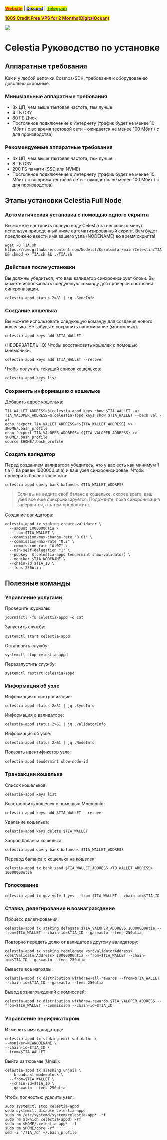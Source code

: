 &#x20;                                                       [<mark style="color:red;">**Website**</mark>](https://nodeist.net/) | [<mark style="color:blue;">**Discord**</mark>](https://discord.gg/ypx7mJ6Zzb) | [<mark style="color:green;">**Telegram**</mark>](https://t.me/noodeist)

&#x20;                                     [<mark style="color:purple;">**100$ Credit Free VPS for 2 Months(DigitalOcean)**</mark>](https://www.digitalocean.com/?refcode=410c988c8b3e&utm_campaign=Referral_Invite&utm_medium=Referral_Program&utm_source=badge)

![](https://i.hizliresim.com/5oh0erz.png)

# Celestia Руководство по установке
## Аппаратные требования
Как и у любой цепочки Cosmos-SDK, требования к оборудованию довольно скромные.

### Минимальные аппаратные требования
  - 3x ЦП; чем выше тактовая частота, тем лучше
  - 4 ГБ ОЗУ
  - 80 ГБ Диск
  - Постоянное подключение к Интернету (трафик будет не менее 10 Мбит / с во время тестовой сети - ожидается не менее 100 Мбит / с для производства)

### Рекомендуемые аппаратные требования
  - 4x ЦП; чем выше тактовая частота, тем лучше
  - 8 ГБ ОЗУ
  - 200 ГБ памяти (SSD или NVME)
  - Постоянное подключение к Интернету (трафик будет не менее 10 Мбит / с во время тестовой сети - ожидается не менее 100 Мбит / с для производства)

## Этапы установки Celestia Full Node
### Автоматическая установка с помощью одного скрипта
Вы можете настроить полную ноду Celestia за несколько минут, используя приведенный ниже автоматизированный скрипт.
Вам будет предложено ввести имя вашего узла (NODENAME) во время скрипта!

```
wget -O TIA.sh https://raw.githubusercontent.com/Nodeist/Kurulumlar/main/Celestia/TIA && chmod +x TIA.sh && ./TIA.sh
```
### Действия после установки

Вы должны убедиться, что ваш валидатор синхронизирует блоки.
Вы можете использовать следующую команду для проверки состояния синхронизации.
```
celestia-appd status 2>&1 | jq .SyncInfo
```

### Создание кошелька
Вы можете использовать следующую команду для создания нового кошелька. Не забудьте сохранить напоминание (мнемонику).
```
celestia-appd keys add $TIA_WALLET
```

(НЕОБЯЗАТЕЛЬНО) Чтобы восстановить кошелек с помощью мнемоники:
```
celestia-appd keys add $TIA_WALLET --recover
```

Чтобы получить текущий список кошельков:
```
celestia-appd keys list
```
### Сохранить информацию о кошельке
Добавить адрес кошелька:
```
TIA_WALLET_ADDRESS=$(celestia-appd keys show $TIA_WALLET -a)
TIA_VALOPER_ADDRESS=$(celestia-appd keys show $TIA_WALLET --bech val -a)
echo 'export TIA_WALLET_ADDRESS='${TIA_WALLET_ADDRESS} >> $HOME/.bash_profile
echo 'export TIA_VALOPER_ADDRESS='${TIA_VALOPER_ADDRESS} >> $HOME/.bash_profile
source $HOME/.bash_profile
```


### Создать валидатор
Перед созданием валидатора убедитесь, что у вас есть как минимум 1 tia (1 tia равен 1000000 utia) и ваш узел синхронизирован.
Чтобы проверить баланс кошелька:
```
celestia-appd query bank balances $TIA_WALLET_ADDRESS
```
> Если вы не видите свой баланс в кошельке, скорее всего, ваш узел все еще синхронизируется. Подождите, пока синхронизация завершится, а затем продолжите.

Создание валидатора:
```
celestia-appd tx staking create-validator \
  --amount 1000000utia \
  --from $TIA_WALLET \
  --commission-max-change-rate "0.01" \
  --commission-max-rate "0.2" \
  --commission-rate "0.07" \
  --min-self-delegation "1" \
  --pubkey  $(celestia-appd tendermint show-validator) \
  --moniker $TIA_NODENAME \
  --chain-id $TIA_ID \
  --fees 250utia
```


## Полезные команды
### Управление услугами
Проверить журналы:
```
journalctl -fu celestia-appd -o cat
```

Запустить службу:
```
systemctl start celestia-appd
```

Остановить службу:
```
systemctl stop celestia-appd
```

Перезапустить службу:
```
systemctl restart celestia-appd
```

### Информация об узле
Информация о синхронизации:
```
celestia-appd status 2>&1 | jq .SyncInfo
```

Информация о валидаторе:
```
celestia-appd status 2>&1 | jq .ValidatorInfo
```

Информация об узле:
```
celestia-appd status 2>&1 | jq .NodeInfo
```

Показать идентификатор узла:
```
celestia-appd tendermint show-node-id
```

### Транзакции кошелька
Список кошельков:
```
celestia-appd keys list
```

Восстановить кошелек с помощью Mnemonic:
```
celestia-appd keys add $TIA_WALLET --recover
```

Удаление кошелька:
```
celestia-appd keys delete $TIA_WALLET
```

Запрос баланса кошелька:
```
celestia-appd query bank balances $TIA_WALLET_ADDRESS
```

Перевод баланса с кошелька на кошелек:
```
celestia-appd tx bank send $TIA_WALLET_ADDRESS <TO_WALLET_ADDRESS> 10000000utia
```

### Голосование
```
celestia-appd tx gov vote 1 yes --from $TIA_WALLET --chain-id=$TIA_ID
```

### Ставка, делегирование и вознаграждение
Процесс делегирования:
```
celestia-appd tx staking delegate $TIA_VALOPER_ADDRESS 10000000utia --from=$TIA_WALLET --chain-id=$TIA_ID --gas=auto --fees 250utia
```

Повторно передать долю от валидатора другому валидатору:
```
celestia-appd tx staking redelegate <srcValidatorAddress> <destValidatorAddress> 10000000utia --from=$TIA_WALLET --chain-id=$TIA_ID --gas=auto --fees 250utia
```

Вывести все награды:
```
celestia-appd tx distribution withdraw-all-rewards --from=$TIA_WALLET --chain-id=$TIA_ID --gas=auto --fees 250utia
```

Вывод вознаграждений с комиссией:
```
celestia-appd tx distribution withdraw-rewards $TIA_VALOPER_ADDRESS --from=$TIA_WALLET --commission --chain-id=$TIA_ID
```

### Управление верификатором
Изменить имя валидатора:
```
celestia-appd tx staking edit-validator \
--moniker=NEWNODENAME \
--chain-id=$TIA_ID \
--from=$TIA_WALLET
```

Выйти из тюрьмы (Unjail):
```
celestia-appd tx slashing unjail \
  --broadcast-mode=block \
  --from=$TIA_WALLET \
  --chain-id=$TIA_ID \
  --gas=auto --fees 250utia
```


Чтобы полностью удалить узел:
```
sudo systemctl stop celestia-appd
sudo systemctl disable celestia-appd
sudo rm /etc/systemd/system/celestia-app* -rf
sudo rm $(which celestia-appd) -rf
sudo rm $HOME/.celestia-app* -rf
sudo rm $HOME/core -rf
sed -i '/TIA_/d' ~/.bash_profile
```
